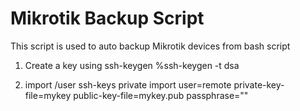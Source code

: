 # Mikrotik Backup Script
This script is used to auto backup Mikrotik devices from bash script

1. Create a key using ssh-keygen
%ssh-keygen -t dsa


2. import
/user ssh-keys private import user=remote private-key-file=mykey public-key-file=mykey.pub passphrase=""

